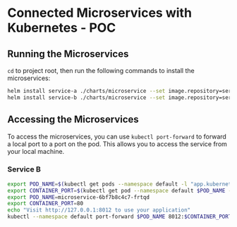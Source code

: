 # Connected Microservices with Kubernetes - POC

## Running the Microservices

`cd` to project root, then run the following commands to install the microservices:

``` bash 
helm install service-a ./charts/microservice --set image.repository=service-a
helm install service-b ./charts/microservice --set image.repository=service-b
```

## Accessing the Microservices
To access the microservices, you can use `kubectl port-forward` to forward a local port to a port on the pod. This allows you to access the service from your local machine.

### Service B

```bash
export POD_NAME=$(kubectl get pods --namespace default -l "app.kubernetes.io/name=service-b,app.kubernetes.io/instance=service-b" -o jsonpath="{.items[0].metadata.name}")
export CONTAINER_PORT=$(kubectl get pod --namespace default $POD_NAME -o jsonpath="{.spec.containers[0].ports[0].containerPort}")
export POD_NAME=microservice-6bf7b8c4c7-frtqd
export CONTAINER_PORT=80
echo "Visit http://127.0.0.1:8012 to use your application"
kubectl --namespace default port-forward $POD_NAME 8012:$CONTAINER_PORT
```
